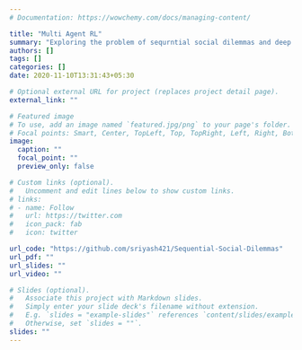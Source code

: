 ```yaml
---
# Documentation: https://wowchemy.com/docs/managing-content/

title: "Multi Agent RL"
summary: "Exploring the problem of sequrntial social dilemmas and deep multi agent reinforcement learning in common resource pools. Currently, developing the wrapper for the fruit gathering environment using DeepMind's ACME. Doing literature review. Need to explore more of this!!"
authors: []
tags: []
categories: []
date: 2020-11-10T13:31:43+05:30

# Optional external URL for project (replaces project detail page).
external_link: ""

# Featured image
# To use, add an image named `featured.jpg/png` to your page's folder.
# Focal points: Smart, Center, TopLeft, Top, TopRight, Left, Right, BottomLeft, Bottom, BottomRight.
image:
  caption: ""
  focal_point: ""
  preview_only: false

# Custom links (optional).
#   Uncomment and edit lines below to show custom links.
# links:
# - name: Follow
#   url: https://twitter.com
#   icon_pack: fab
#   icon: twitter

url_code: "https://github.com/sriyash421/Sequential-Social-Dilemmas"
url_pdf: ""
url_slides: ""
url_video: ""

# Slides (optional).
#   Associate this project with Markdown slides.
#   Simply enter your slide deck's filename without extension.
#   E.g. `slides = "example-slides"` references `content/slides/example-slides.md`.
#   Otherwise, set `slides = ""`.
slides: ""
---
```


